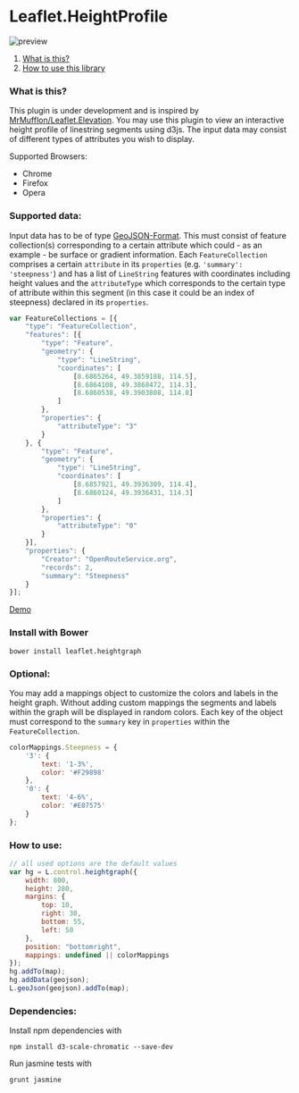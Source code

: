 Leaflet.HeightProfile
=====================

![preview](https://cloud.githubusercontent.com/assets/10322094/22474104/472bcc88-e7db-11e6-8c9e-7e1d53cd0b57.png)

1. [What is this?](https://github.com/GIScience/Leaflet.Heightgraph#what-is-this)
2. [How to use this library](https://github.com/GIScience/Leaflet.Heightgraph#how-to-use)

### What is this?

This plugin is under development and is inspired by [MrMufflon/Leaflet.Elevation](https://github.com/MrMufflon/Leaflet.Elevation). You may use this plugin to view an interactive height profile of linestring segments using d3js. The input data may consist of different types of attributes you wish to display.

Supported Browsers:
- Chrome
- Firefox
- Opera

### Supported data:
Input data has to be of type [GeoJSON-Format](http://geojson.org/). This must consist of feature collection(s) corresponding to a certain attribute which could - as an example - be surface or gradient information. Each `FeatureCollection` comprises a certain `attribute` in its `properties` (e.g. `'summary': 'steepness'`) and has a list of `LineString` features with coordinates including height values and the `attributeType` which corresponds to the certain type of attribute within this segment (in this case it could be an index of steepness) declared in its `properties`. 

```javascript
var FeatureCollections = [{
    "type": "FeatureCollection",
    "features": [{
        "type": "Feature",
        "geometry": {
            "type": "LineString",
            "coordinates": [
                [8.6865264, 49.3859188, 114.5],
                [8.6864108, 49.3868472, 114.3],
                [8.6860538, 49.3903808, 114.8]
            ]
        },
        "properties": {
            "attributeType": "3"
        }
    }, {
        "type": "Feature",
        "geometry": {
            "type": "LineString",
            "coordinates": [
                [8.6857921, 49.3936309, 114.4],
                [8.6860124, 49.3936431, 114.3]
            ]
        },
        "properties": {
            "attributeType": "0"
        }
    }],
    "properties": {
        "Creator": "OpenRouteService.org",
        "records": 2,
        "summary": "Steepness"
    }
}];
```

[Demo](https://giscience.github.io/Leaflet.Heightgraph)

### Install with Bower

`` bower install leaflet.heightgraph ``

### Optional:
You may add a mappings object to customize the colors and labels in the height graph. Without adding custom mappings the segments and labels within the graph will be displayed in random colors. Each key of the object must correspond to the `summary` key in `properties` within the `FeatureCollection`.

```javascript
colorMappings.Steepness = {
    '3': {
        text: '1-3%',
        color: '#F29898'
    },
    '0': {
        text: '4-6%',
        color: '#E07575'
    }
};
```

### How to use:

```javascript
// all used options are the default values
var hg = L.control.heightgraph({
    width: 800,
    height: 280,
    margins: {
        top: 10,
        right: 30,
        bottom: 55,
        left: 50
    },
    position: "bottomright",
    mappings: undefined || colorMappings
});
hg.addTo(map);
hg.addData(geojson);
L.geoJson(geojson).addTo(map);
```

### Dependencies:

Install npm dependencies with
```
npm install d3-scale-chromatic --save-dev
```

Run jasmine tests with
```
grunt jasmine
```
